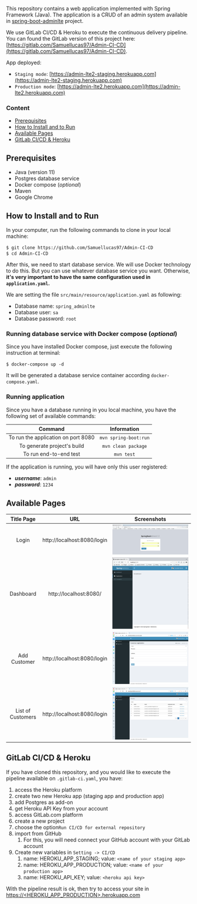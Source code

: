 
This repository contains a web application implemented with Spring Framework (Java). The application is a CRUD of an admin system available in [spring-boot-adminlte](https://github.com/hendisantika/spring-boot-adminlte) project.  

We use GitLab CI/CD & Heroku to execute the continuous delivery pipeline. You can found the GitLab version of this project here:  [https://gitlab.com/Samuellucas97/Admin-CI-CD](https://gitlab.com/Samuellucas97/Admin-CI-CD).

App deployed:
- `Staging mode`: [https://admin-lte2-staging.herokuapp.com](https://admin-lte2-staging.herokuapp.com)
- `Production mode`: [https://admin-lte2.herokuapp.com](https://admin-lte2.herokuapp.com)



### Content
- [Prerequisites](#prerequisites)
- [How to Install and to Run](#how-to-install-and-to-run)
- [Available Pages](#available-pages)
- [GitLab CI/CD & Heroku](#gitlab-ci/cd-&-heroku)


## Prerequisites

- Java (version 11)
- Postgres database service
- Docker compose (_optional_)
- Maven
- Google Chrome

## How to Install and to Run

In your computer, run the following commands to clone in your local machine:

```
$ git clone https://github.com/Samuellucas97/Admin-CI-CD  
$ cd Admin-CI-CD
```
After this, we need to start database service. We will use Docker technology to do this. But you can use whatever database service you want.
Otherwise, **it's very important to have the same configuration used in `application.yaml`.**

We are setting the file `src/main/resource/application.yaml` as following:

- Database name: `spring_adminlte`
- Database user: `sa`
- Database password: `root`

### Running database service with Docker compose (_optional_)

Since you have installed Docker compose, just execute the following instruction at terminal:

```
$ docker-compose up -d
```

It will be generated a database service container according `docker-compose.yaml`.



### Running application

Since you have a database running in you local machine, you have the following set of available commands:

|                Command               |              Information             |
|:------------------------------------:|:------------------------------------:|
| To run the application  on port 8080 |          `mvn spring-boot:run`         |
|      To generate project's build     |    `mvn clean package`    |
|  To run end-to-end test | `mvn test`

If the application is running, you will have only this user registered:

- ***username***: `admin`
- ***password***: `1234`

## Available Pages

| Title Page |                URL               |              Screenshots             |
|:------------------------------------:|:------------------------------------:|:------------------------------------:|
| Login | http://localhost:8080/login |          ![Login Page](img/login.png "Login Page")         |
| Dashboard | http://localhost:8080/ |          ![Dashboard Page](img/dashboard.png "Dashboard Page")        |
| Add Customer | http://localhost:8080/login |          ![Add Customer Page](img/add.png "Add Customer Page")        |
| List of Customers | http://localhost:8080/login |          ![List Page](img/list2.png "List Page")        |


## GitLab CI/CD & Heroku

If you have cloned this repository, and you would like to execute the pipeline available on `.gitlab-ci.yaml`, you have: 

1. access the Heroku platform
2. create two new Heroku app (staging app and production app)
3. add Postgres as add-on
4. get Heroku API Key from your account
5. access GitLab.com platform
6. create a new project
7. choose the option`Run CI/CD for external repository`
8. import from GitHub 
   1. For this, you will need connect your GitHub account with your GitLab account
9. Create new variables in `Setting -> CI/CD`
   1. name: HEROKU_APP_STAGING; value: `<name of your staging app>`
   2. name: HEROKU_APP_PRODUCTION; value: `<name of your production app>`
   3. name: HEROKU_API_KEY; value: `<heroku api key>`


With the pipeline result is ok, then try to access your site in [https://<HEROKU_APP_PRODUCTION>.herokuapp.com]() 